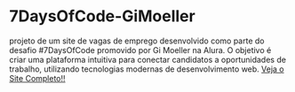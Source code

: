 # 7DaysOfCode-GiMoeller
projeto de um site de vagas de emprego desenvolvido como parte do desafio #7DaysOfCode promovido por Gi Moeller na Alura. O objetivo é criar uma plataforma intuitiva para conectar candidatos a oportunidades de trabalho, utilizando tecnologias modernas de desenvolvimento web.
<a href="https://annabeatrizdc.github.io/7DaysOfCode-GiMoeller/">Veja o Site Completo!!</a>
